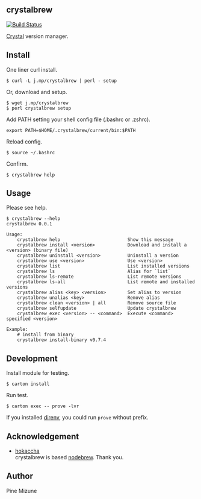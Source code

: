 crystalbrew
-----------

[![Build Status](https://travis-ci.org/pine613/crystalbrew.svg?branch=master)](https://travis-ci.org/pine613/crystalbrew)

[Crystal](http://crystal-lang.org/) version manager.


## Install
One liner curl install.

```
$ curl -L j.mp/crystalbrew | perl - setup
```

Or, download and setup.

```
$ wget j.mp/crystalbrew
$ perl crystalbrew setup
```

Add PATH setting your shell config file (.bashrc or .zshrc).

```
export PATH=$HOME/.crystalbrew/current/bin:$PATH
```

Reload config.

```
$ source ~/.bashrc
```

Confirm.

```
$ crystalbrew help
```

## Usage
Please see help.

```
$ crystalbrew --help
crystalbrew 0.0.1

Usage:
    crystalbrew help                         Show this message
    crystalbrew install <version>            Download and install a <version> (binary file)
    crystalbrew uninstall <version>          Uninstall a version
    crystalbrew use <version>                Use <version>
    crystalbrew list                         List installed versions
    crystalbrew ls                           Alias for `list`
    crystalbrew ls-remote                    List remote versions
    crystalbrew ls-all                       List remote and installed versions
    crystalbrew alias <key> <version>        Set alias to version
    crystalbrew unalias <key>                Remove alias
    crystalbrew clean <version> | all        Remove source file
    crystalbrew selfupdate                   Update crystalbrew
    crystalbrew exec <version> -- <command>  Execute <command> specified <version>

Example:
    # install from binary
    crystalbrew install-binary v0.7.4

```

## Development

Install module for testing.

```
$ carton install
```

Run test.

```
$ carton exec -- prove -lvr
```

If you installed [direnv](https://github.com/zimbatm/direnv), you could run `prove` without prefix.

## Acknowledgement

- [hokaccha](https://github.com/hokaccha)<br />
crystalbrew is based [nodebrew](https://github.com/hokaccha/nodebrew). Thank you.

## Author
Pine Mizune
